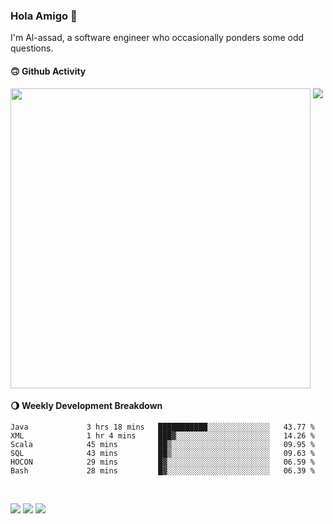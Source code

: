 ### Hola Amigo 🤣   

I'm Al-assad, a software engineer who occasionally ponders some odd questions.  
 
#### 🙃 Github Activity 
<div>
  <img src="https://github-readme-stats.vercel.app/api?username=al-assad&show_icons=true" align="top" style="display: inline-block;" width="480"/>
  <img src="https://github-readme-stats.vercel.app/api/top-langs/?username=al-assad&hide=css,html&langs_count=8&layout=compact" align="top" style="display: inline-block;"/>
</div>

#### 🌖 Weekly Development Breakdown
<!--START_SECTION:waka-->

```text
Java             3 hrs 18 mins   ███████████░░░░░░░░░░░░░░   43.77 %
XML              1 hr 4 mins     ███▓░░░░░░░░░░░░░░░░░░░░░   14.26 %
Scala            45 mins         ██▒░░░░░░░░░░░░░░░░░░░░░░   09.95 %
SQL              43 mins         ██▒░░░░░░░░░░░░░░░░░░░░░░   09.63 %
HOCON            29 mins         █▓░░░░░░░░░░░░░░░░░░░░░░░   06.59 %
Bash             28 mins         █▓░░░░░░░░░░░░░░░░░░░░░░░   06.39 %
```

<!--END_SECTION:waka-->

<br>

<a href="https://twitter.com/Alassad_dev"><img src="https://img.shields.io/badge/Twitter-@Alassad__dev-blue?style=flat&logo=twitter" /></a>
<a href="https://t.me/alassad_dev"><img src="https://img.shields.io/badge/Telegram-@alassad__dev-orange?style=flat&logo=telegram" /></a>
<a href="https://al-assad.github.io"><img src="https://img.shields.io/badge/Blogs-Linying_Assad's_Blog-yellow?style=flat&logo=github" /></a>

